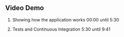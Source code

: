 ## **Video Demo**

1. Showing how the application works
00:00 until 5:30

2. Tests and Continuous Integration
5:30 until 9:41
